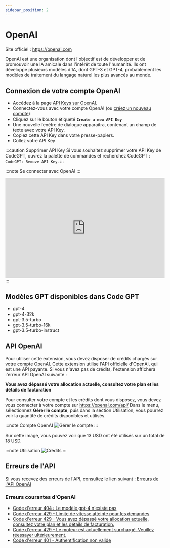 ```yaml
---
sidebar_position: 2
---
```

# OpenAI

Site officiel : https://openai.com

OpenAI est une organisation dont l'objectif est de développer et de promouvoir une IA amicale dans l'intérêt de toute l'humanité. Ils ont développé plusieurs modèles d'IA, dont GPT-3 et GPT-4, probablement les modèles de traitement du langage naturel les plus avancés au monde.

## Connexion de votre compte OpenAI
- Accédez à la page [API Keys sur OpenAI](https://platform.openai.com/account/api-keys).
- Connectez-vous avec votre compte OpenAI (ou [créez un nouveau compte](https://platform.openai.com/signup))
- Cliquez sur le bouton étiqueté **`Create a new API Key`**
- Une nouvelle fenêtre de dialogue apparaîtra, contenant un champ de texte avec votre API Key.
- Copiez cette API Key dans votre presse-papiers.
- Collez votre API Key

:::caution Supprimer API Key
Si vous souhaitez supprimer votre API Key de CodeGPT, ouvrez la palette de commandes et recherchez CodeGPT : `CodeGPT: Remove API Key`.
:::

:::note Se connecter avec OpenAI :::
<iframe width="100%" height="315" src="https://www.youtube.com/embed/vl6-5BigHzk?si=SgdXt0HAMah9-aal" title="Lecteur vidéo YouTube" frameborder="0" allow="acceléromètre; autoplay; écriture au presse-papiers; lecture vidéo cryptée; gyroscope; image dans l'image; partage web" allowfullscreen></iframe>
:::

## Modèles GPT disponibles dans Code GPT
- gpt-4
- gpt-4-32k
- gpt-3.5-turbo
- gpt-3.5-turbo-16k
- gpt-3.5-turbo-instruct

## API OpenAI
Pour utiliser cette extension, vous devez disposer de crédits chargés sur votre compte OpenAI. Cette extension utilise l'API officielle d'OpenAI, qui est une API payante. Si vous n'avez pas de crédits, l'extension affichera l'erreur API OpenAI suivante :

**Vous avez dépassé votre allocation actuelle, consultez votre plan et les détails de facturation**

Pour consulter votre compte et les crédits dont vous disposez, vous devez vous connecter à votre compte sur https://openai.com/api/
Dans le menu, sélectionnez **Gérer le compte**, puis dans la section Utilisation, vous pourrez voir la quantité de crédits disponibles et utilisés.

:::note Compte OpenAI
![Gérer le compte](https://user-images.githubusercontent.com/6216945/213941730-b48b8b6a-8f0d-4fea-b4b3-42edc838f42e.png)
:::

Sur cette image, vous pouvez voir que 13 USD ont été utilisés sur un total de 18 USD.

:::note Utilisation
![Crédits](https://user-images.githubusercontent.com/6216945/213941720-1ae816dd-fedb-4026-ae8c-b8b374d1d0dd.png)
:::

## Erreurs de l'API
Si vous recevez des erreurs de l'API, consultez le lien suivant : [Erreurs de l'API OpenAI](https://help.openai.com/en/collections/3675931-openai-api#api-error-codes-explained)

### Erreurs courantes d'OpenAI
- [Code d'erreur 404 : Le modèle gpt-4 n'existe pas](https://community.openai.com/t/when-i-try-the-gpt-4-model-chat-completion-in-api-request-i-get-an-error-that-model-does-not-exist/98850)
- [Code d'erreur 429 - Limite de vitesse atteinte pour les demandes](https://help.openai.com/en/articles/6891829-error-code-429-rate-limit-reached-for-requests)
- [Code d'erreur 429 - Vous avez dépassé votre allocation actuelle, consultez votre plan et les détails de facturation.](https://help.openai.com/en/articles/6891831-error-code-429-you-exceeded-your-current-quota-please-check-your-plan-and-billing-details)
- [Code d'erreur 429 - Le moteur est actuellement surchargé. Veuillez réessayer ultérieurement.](https://help.openai.com/en/articles/6891834-error-code-429-the-engine-is-currently-overloaded-please-try-again-later)
- [Code d'erreur 401 - Authentification non valide](https://help.openai.com/en/articles/6891767-error-code-401-invalid-authentication)
